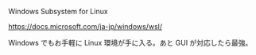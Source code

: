 Windows Subsystem for Linux

https://docs.microsoft.com/ja-jp/windows/wsl/

Windows でもお手軽に Linux 環境が手に入る。あと GUI が対応したら最強。
